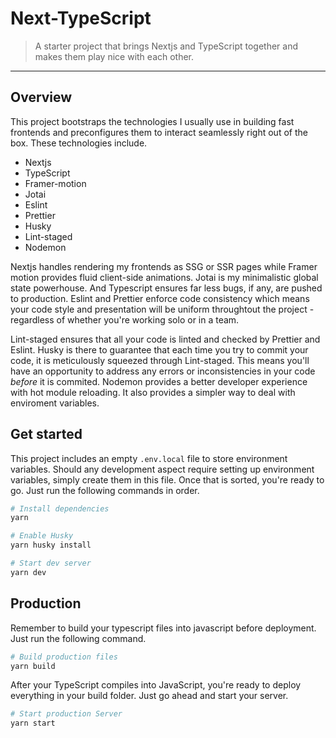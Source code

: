 # Next-TypeScript

> A starter project that brings Nextjs and TypeScript together and makes them play nice with each other.

---

## Overview

This project bootstraps the technologies I usually use in building fast frontends and preconfigures them to interact seamlessly right out of the box. These technologies include.

- Nextjs
- TypeScript
- Framer-motion
- Jotai
- Eslint
- Prettier
- Husky
- Lint-staged
- Nodemon

Nextjs handles rendering my frontends as SSG or SSR pages while Framer motion provides fluid client-side animations. Jotai is my minimalistic global state powerhouse. And Typescript ensures far less bugs, if any, are pushed to production.
Eslint and Prettier enforce code consistency which means your code style and presentation will be uniform throughtout the project - regardless of whether you're working solo or in a team.

Lint-staged ensures that all your code is linted and checked by Prettier and Eslint. Husky is there to guarantee that each time you try to commit your code, it is meticulously squeezed through Lint-staged. This means you'll have an opportunity to address any errors or inconsistencies in your code _before_ it is commited. Nodemon provides a better developer experience with hot module reloading. It also provides a simpler way to deal with enviroment variables.

## Get started

This project includes an empty `.env.local` file to store environment variables. Should any development aspect require setting up environment variables, simply create them in this file. Once that is sorted, you're ready to go. Just run the following commands in order.

```bash
# Install dependencies
yarn

# Enable Husky
yarn husky install

# Start dev server
yarn dev
```

## Production

Remember to build your typescript files into javascript before deployment. Just run the following command.

```bash
# Build production files
yarn build
```

After your TypeScript compiles into JavaScript, you're ready to deploy everything in your build folder. Just go ahead and start your server.

```bash
# Start production Server
yarn start
```
